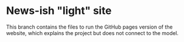 # News-ish "light" site

This branch contains the files to run the GitHub pages version of the website, which explains the project but does not connect to the model.

